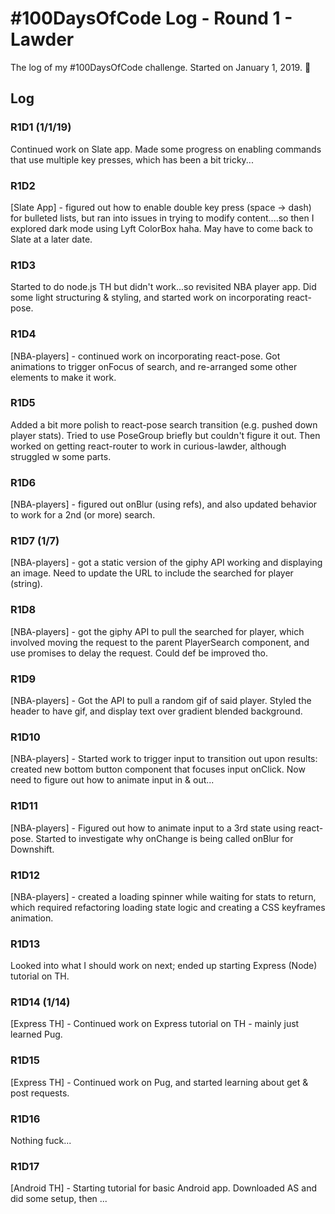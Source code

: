 # #100DaysOfCode Log - Round 1 - Lawder

The log of my #100DaysOfCode challenge. Started on January 1, 2019. 🍾

## Log

### R1D1 (1/1/19)
Continued work on Slate app. Made some progress on enabling commands that use multiple key presses, which has been a bit tricky...

### R1D2
[Slate App] - figured out how to enable double key press (space -> dash) for bulleted lists, but ran into issues in trying to modify content....so then I explored dark mode using Lyft ColorBox haha. May have to come back to Slate at a later date.

### R1D3
Started to do node.js TH but didn't work...so revisited NBA player app. Did some light structuring & styling, and started work on incorporating react-pose.

### R1D4
[NBA-players] - continued work on incorporating react-pose. Got animations to trigger onFocus of search, and re-arranged some other elements to make it work.

### R1D5
Added a bit more polish to react-pose search transition (e.g. pushed down player stats). Tried to use PoseGroup briefly but couldn't figure it out. Then worked on getting react-router to work in curious-lawder, although struggled w some parts.

### R1D6
[NBA-players] - figured out onBlur (using refs), and also updated behavior to work for a 2nd (or more) search.

### R1D7 (1/7)
[NBA-players] - got a static version of the giphy API working and displaying an image. Need to update the URL to include the searched for player (string).

### R1D8
[NBA-players] - got the giphy API to pull the searched for player, which involved moving the request to the parent PlayerSearch component, and use promises to delay the request. Could def be improved tho.

### R1D9
[NBA-players] - Got the API to pull a random gif of said player. Styled the header to have gif, and display text over gradient blended background. 

### R1D10
[NBA-players] - Started work to trigger input to transition out upon results: created new bottom button component that focuses input onClick. Now need to figure out how to animate input in & out...

### R1D11
[NBA-players] - Figured out how to animate input to a 3rd state using react-pose. Started to investigate why onChange is being called onBlur for Downshift.

### R1D12
[NBA-players] - created a loading spinner while waiting for stats to return, which required refactoring loading state logic and creating a CSS keyframes animation.

### R1D13
Looked into what I should work on next; ended up starting Express (Node) tutorial on TH.

### R1D14 (1/14)
[Express TH] - Continued work on Express tutorial on TH - mainly just learned Pug.

### R1D15
[Express TH] - Continued work on Pug, and started learning about get & post requests.

### R1D16
Nothing fuck...

### R1D17
[Android TH] - Starting tutorial for basic Android app. Downloaded AS and did some setup, then ...
